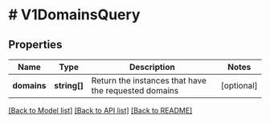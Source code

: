 # # V1DomainsQuery

## Properties

Name | Type | Description | Notes
------------ | ------------- | ------------- | -------------
**domains** | **string[]** | Return the instances that have the requested domains | [optional]

[[Back to Model list]](../../README.md#models) [[Back to API list]](../../README.md#endpoints) [[Back to README]](../../README.md)
